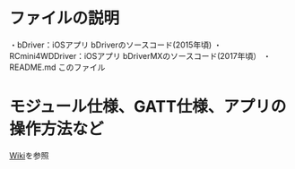 # ファイルの説明
・bDriver：iOSアプリ bDriverのソースコード(2015年頃)
・RCmini4WDDriver：iOSアプリ bDriverMXのソースコード(2017年頃）
・README.md このファイル

# モジュール仕様、GATT仕様、アプリの操作方法など
[Wiki](https://github.com/ymmtynk/bCore/wiki)を参照
